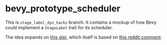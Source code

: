# bevy_prototype_scheduler

This is `stage_label_dyn_hacks` branch.
It contains a mockup of how Bevy could implement a `StageLabel` trait for its scheduler.

The idea expands on
[this gist](https://gist.github.com/Ratysz/6c593581ac5a24003651a9d02a38a37b),
which itself is based on
[this reddit comment](https://old.reddit.com/r/rust/comments/cs6lfs/a_bunch_of_terrible_hacks_to_use_trait_objects_as/exdu7gg/).
